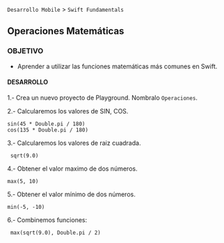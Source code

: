 
`Desarrollo Mobile` > `Swift Fundamentals`


## Operaciones Matemáticas

### OBJETIVO

- Aprender a utilizar las funciones matemáticas más comunes en Swift.

#### DESARROLLO

1.- Crea un nuevo proyecto de Playground. Nombralo `Operaciones`.

2.- Calcularemos los valores de SIN, COS.

```
sin(45 * Double.pi / 180)
cos(135 * Double.pi / 180)
```

3.- Calcularemos los valores de raiz cuadrada.

```
 sqrt(9.0)
```

4.- Obtener el valor maximo de dos números.

```
max(5, 10)
```

5.- Obtener el valor mínimo de dos números.

```
min(-5, -10)
```

6.- Combinemos funciones:

```
 max(sqrt(9.0), Double.pi / 2)
```










